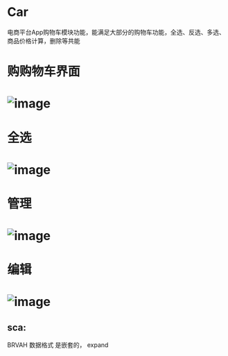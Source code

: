 # Car
电商平台App购物车模块功能，能满足大部分的购物车功能，全选、反选、多选、商品价格计算，删除等共能
# 购购物车界面
# ![image](https://github.com/pengyu110/Car/blob/master/image/1.png)
# 全选
# ![image](https://github.com/pengyu110/Car/blob/master/image/2.png)
# 管理
# ![image](https://github.com/pengyu110/Car/blob/master/image/3.png)
# 编辑
# ![image](https://github.com/pengyu110/Car/blob/master/image/4.png)

## sca:
BRVAH 数据格式 是嵌套的， expand
